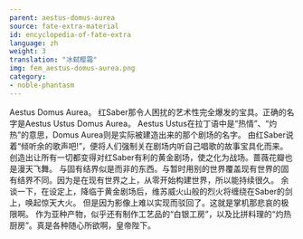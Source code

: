 ```yaml
---
parent: aestus-domus-aurea
source: fate-extra-material
id: encyclopedia-of-fate-extra
language: zh
weight: 3
translation: "冰弑樱霜"
img: fem_aestus-domus-aurea.png
category:
- noble-phantasm
---
```


Aestus Domus Aurea。
红Saber那令人困扰的艺术性完全爆发的宝具。正确的名字是Aestus Ustus Domus Aurea。
Aestus Ustus在拉丁语中是“热情”、“灼热”的意思，Domus Aurea则是实际被建造出来的那个剧场的名字。
由红Saber说着“倾听余的歌声吧!”，便将人们强制关在剧场内听自己唱歌的故事宝具化而来。
创造出让所有一切都变得对红Saber有利的黄金剧场，使之化为战场。蔷薇花瓣也是漫天飞舞。
与固有结界似是而非的东西。与暂时用别的世界覆盖现有世界的固有结界不同。因为是在现有世界之上，从零开始构建世界，所以能持续很久。
余谈一下，在设定上，降临于黄金剧场后，维苏威火山般的烈火将缠绕在Saber的剑上，唤起惊天大火。
但是因为影像上难以实现而驳回了。这就是掌机那悲哀的极限啊。
作为亚种产物，似乎还有制作工艺品的“白银工房”，以及比拼料理的“灼热厨房”。真是各种随心所欲啊，皇帝陛下。
